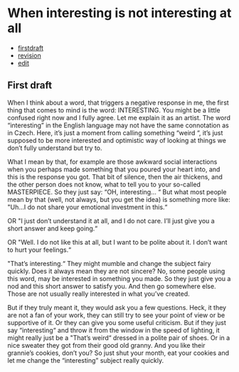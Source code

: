 # When interesting is not interesting at all 

- [firstdraft](index.md)
- [revision](revision.md)
- [edit](edit.md)

## First draft
When I think about a word, that triggers a negative response in me, the first thing that comes to mind is the word: INTERESTING. You might be a little confused right now and I fully agree. Let me explain it as an artist. The word “interesting” in the English language may not have the same connotation as in Czech. Here, it’s just a moment from calling something “weird “, it’s just supposed to be more interested and optimistic way of looking at things we don’t fully understand but try to. 

What I mean by that, for example are those awkward social interactions when you perhaps made something that you poured your heart into, and this is the response you got. That bit of silence, then the air thickens, and the other person does not know, what to tell you to your so-called MASTERPIECE. So they just say: “OH, interesting… “ But what most people mean by that (well, not always, but you get the idea) is something more like: "Uh…I do not share your emotional investment in this.“ 

OR "I just don’t understand it at all, and I do not care. I’ll just give you a short answer and keep going.“ 

OR "Well. I do not like this at all, but I want to be polite about it. I don’t want to hurt your feelings.“ 

"That’s interesting.“ They might mumble and change the subject fairy quickly. Does it always mean they are not sincere? No, some people using this word, may be interested in something you made. So they just give you a nod and this short answer to satisfy you. And then go somewhere else. Those are not usually really interested in what you’ve created. 

But if they truly meant it, they would ask you a few questions. Heck, it they are not a fan of your work, they can still try to see your point of view or be supportive of it. Or they can give you some useful criticism. But if they just say “interesting“ and throw it from the window in the speed of lighting, it might really just be a "That’s weird“ dressed in a polite pair of shoes. Or in a nice sweater they got from their good old granny. And you like their grannie’s cookies, don’t you? 
So just shut your month, eat your cookies and let me change the “interesting” subject really quickly. 

